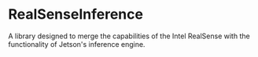 # RealSenseInference

A library designed to merge the capabilities of the Intel RealSense with the functionality of Jetson's inference engine.